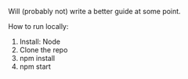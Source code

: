 Will (probably not) write a better guide at some point.

How to run locally:

1. Install: Node
2. Clone the repo
3. npm install
4. npm start
